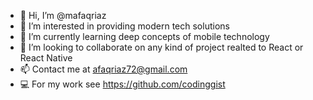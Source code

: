 - 👋 Hi, I’m @mafaqriaz
- 👀 I’m interested in providing modern tech solutions
- 🌱 I’m currently learning deep concepts of mobile technology
- 💞️ I’m looking to collaborate on any kind of project realted to React or React Native
- 📫 Contact me at afaqriaz72@gmail.com
- 💻 For my work see https://github.com/codinggist

<!---
mafaqriaz/mafaqriaz is a ✨ special ✨ repository because its `README.md` (this file) appears on your GitHub profile.
You can click the Preview link to take a look at your changes.
--->
